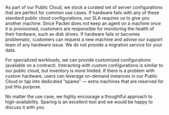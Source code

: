 <!--<meta>
{
    "title":"Sparing",
    "description":"Learn more about sparing.",
    "tag":["Sparing"]
}
</meta>-->


As part of our Public Cloud, we stock a curated set of server configurations that are perfect for common use cases. If hardware fails with any of these standard public cloud configurations, our SLA requires us to give you another machine. Since Packet does not keep an agent on a machine once it is provisioned, customers are responsible for monitoring the health of their hardware, such as disk drives. If hardware fails or becomes problematic, customers can request a new machine and advise our support team of any hardware issue. We do not provide a migration service for your data.

For specialized workloads, we can provide customized configurations (available on a contract). Interacting with custom configurations is similar to our public cloud, but inventory is more limited. If there is a problem with custom hardware, users can leverage on-demand instances in our Public Cloud or tap into dedicated “spares” — extra machines that are reserved for just this purpose. 

No matter the use case, we highly encourage a thoughtful approach to high-availability. Sparing is an excellent tool and we would be happy to discuss it with you.

